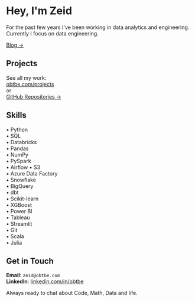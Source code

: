 # Hey, I'm Zeid

For the past few years I've been working in data analytics and engineering. Currently I focus on data engineering.

[Blog →](https://obtbe.com)


## Projects

See all my work:  
[obtbe.com/projects](https://obtbe.com/projects)  
or  
[GitHub Repositories →](https://github.com/obtbe?tab=repositories)


## Skills

• Python  
• SQL  
• Databricks  
• Pandas  
• NumPy  
• PySpark  
• Airflow 
• S3    
• Azure Data Factory  
• Snowflake  
• BigQuery  
• dbt  
• Scikit-learn  
• XGBoost  
• Power BI  
• Tableau  
• Streamlit  
• Git  
• Scala  
• Julia

## Get in Touch

**Email**: `zeid@obtbe.com`  
**LinkedIn**: [linkedin.com/in/obtbe](https://linkedin.com/in/obtbe)

Always ready to chat about Code, Math, Data and life.
